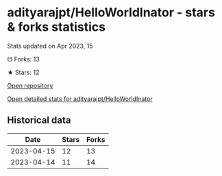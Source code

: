 # adityarajpt/HelloWorldInator - stars & forks statistics

Stats updated on Apr 2023, 15

☋ Forks: 13

★ Stars: 12

[Open repository](https://github.com/adityarajpt/HelloWorldInator)

[Open detailed stats for adityarajpt/HelloWorldInator](https://reviewgithub.com/rep/adityarajpt/HelloWorldInator)

## Historical data
| Date | Stars | Forks |
|------|-------|-------|
| 2023-04-15 | 12 | 13 | 
| 2023-04-14 | 11 | 14 | 

